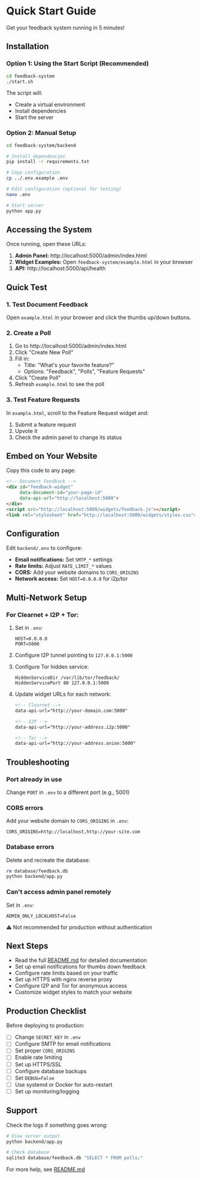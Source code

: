 # Quick Start Guide

Get your feedback system running in 5 minutes!

## Installation

### Option 1: Using the Start Script (Recommended)

```bash
cd feedback-system
./start.sh
```

The script will:
- Create a virtual environment
- Install dependencies
- Start the server

### Option 2: Manual Setup

```bash
cd feedback-system/backend

# Install dependencies
pip install -r requirements.txt

# Copy configuration
cp ../.env.example .env

# Edit configuration (optional for testing)
nano .env

# Start server
python app.py
```

## Accessing the System

Once running, open these URLs:

1. **Admin Panel:** http://localhost:5000/admin/index.html
2. **Widget Examples:** Open `feedback-system/example.html` in your browser
3. **API:** http://localhost:5000/api/health

## Quick Test

### 1. Test Document Feedback

Open `example.html` in your browser and click the thumbs up/down buttons.

### 2. Create a Poll

1. Go to http://localhost:5000/admin/index.html
2. Click "Create New Poll"
3. Fill in:
   - Title: "What's your favorite feature?"
   - Options: "Feedback", "Polls", "Feature Requests"
4. Click "Create Poll"
5. Refresh `example.html` to see the poll

### 3. Test Feature Requests

In `example.html`, scroll to the Feature Request widget and:
1. Submit a feature request
2. Upvote it
3. Check the admin panel to change its status

## Embed on Your Website

Copy this code to any page:

```html
<!-- Document Feedback -->
<div id="feedback-widget"
     data-document-id="your-page-id"
     data-api-url="http://localhost:5000">
</div>
<script src="http://localhost:5000/widgets/feedback.js"></script>
<link rel="stylesheet" href="http://localhost:5000/widgets/styles.css">
```

## Configuration

Edit `backend/.env` to configure:

- **Email notifications:** Set `SMTP_*` settings
- **Rate limits:** Adjust `RATE_LIMIT_*` values
- **CORS:** Add your website domains to `CORS_ORIGINS`
- **Network access:** Set `HOST=0.0.0.0` for i2p/tor

## Multi-Network Setup

### For Clearnet + I2P + Tor:

1. Set in `.env`:
   ```
   HOST=0.0.0.0
   PORT=5000
   ```

2. Configure I2P tunnel pointing to `127.0.0.1:5000`

3. Configure Tor hidden service:
   ```
   HiddenServiceDir /var/lib/tor/feedback/
   HiddenServicePort 80 127.0.0.1:5000
   ```

4. Update widget URLs for each network:
   ```html
   <!-- Clearnet -->
   data-api-url="http://your-domain.com:5000"

   <!-- I2P -->
   data-api-url="http://your-address.i2p:5000"

   <!-- Tor -->
   data-api-url="http://your-address.onion:5000"
   ```

## Troubleshooting

### Port already in use
Change `PORT` in `.env` to a different port (e.g., 5001)

### CORS errors
Add your website domain to `CORS_ORIGINS` in `.env`:
```
CORS_ORIGINS=http://localhost,http://your-site.com
```

### Database errors
Delete and recreate the database:
```bash
rm database/feedback.db
python backend/app.py
```

### Can't access admin panel remotely
Set in `.env`:
```
ADMIN_ONLY_LOCALHOST=False
```
⚠️ Not recommended for production without authentication

## Next Steps

- Read the full [README.md](README.md) for detailed documentation
- Set up email notifications for thumbs down feedback
- Configure rate limits based on your traffic
- Set up HTTPS with nginx reverse proxy
- Configure I2P and Tor for anonymous access
- Customize widget styles to match your website

## Production Checklist

Before deploying to production:

- [ ] Change `SECRET_KEY` in `.env`
- [ ] Configure SMTP for email notifications
- [ ] Set proper `CORS_ORIGINS`
- [ ] Enable rate limiting
- [ ] Set up HTTPS/SSL
- [ ] Configure database backups
- [ ] Set `DEBUG=False`
- [ ] Use systemd or Docker for auto-restart
- [ ] Set up monitoring/logging

## Support

Check the logs if something goes wrong:

```bash
# View server output
python backend/app.py

# Check database
sqlite3 database/feedback.db "SELECT * FROM polls;"
```

For more help, see [README.md](README.md)
